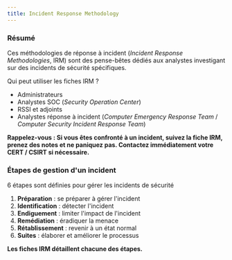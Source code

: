 ```yaml
---
title: Incident Response Methodology
---
```

### Résumé

Ces méthodologies de réponse à incident (*Incident Response Methodologies*, IRM) sont des pense-bêtes dédiés aux analystes investigant sur des incidents de sécurité spécifiques.

Qui peut utiliser les fiches IRM ?

- Administrateurs
- Analystes SOC (*Security Operation Center*)
- RSSI et adjoints
- Analystes réponse à incident (*Computer Emergency Response Team* / *Computer Security Incident Response Team*)

**Rappelez-vous : Si vous êtes confronté à un incident, suivez la fiche IRM, prenez des notes et ne paniquez pas. Contactez immédiatement votre CERT / CSIRT si nécessaire.**

### Étapes de gestion d'un incident

6 étapes sont définies pour gérer les incidents de sécurité

1. **Préparation** : se préparer à gérer l'incident
2. **Identification** : détecter l'incident
3. **Endiguement** : limiter l'impact de l'incident
4. **Remédiation** : éradiquer la menace
5. **Rétablissement** : revenir à un état normal
6. **Suites** : élaborer et améliorer le processus

**Les fiches IRM détaillent chacune des étapes.**
